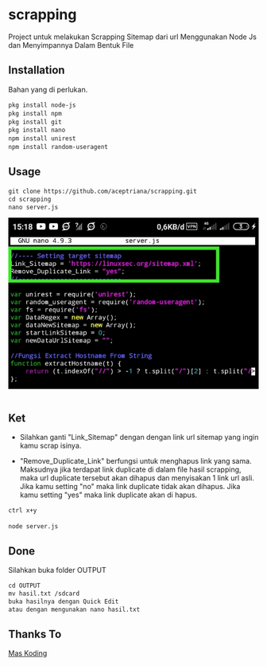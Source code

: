 # scrapping
Project untuk melakukan Scrapping Sitemap dari url Menggunakan Node Js dan Menyimpannya Dalam Bentuk File

## Installation

Bahan yang di perlukan.

```bash
pkg install node-js
pkg install npm
pkg install git 
pkg install nano
npm install unirest
npm install random-useragent
```

## Usage

```
git clone https://github.com/aceptriana/scrapping.git
cd scrapping
nano server.js
```
![alt text](https://github.com/aceptriana/scrapping/blob/master/image.jpg)
```
```
## Ket
- Silahkan ganti "Link_Sitemap" dengan dengan link url sitemap yang ingin kamu scrap isinya.

- "Remove_Duplicate_Link" berfungsi untuk menghapus link yang sama. Maksudnya jika terdapat link duplicate di dalam file hasil scrapping, maka url duplicate tersebut akan dihapus dan menyisakan 1 link url asli. Jika kamu setting "no" maka link duplicate tidak akan dihapus. Jika kamu setting "yes" maka link duplicate akan di hapus.
```
ctrl x+y

node server.js

```
## Done
Silahkan buka folder OUTPUT
```
cd OUTPUT
mv hasil.txt /sdcard
buka hasilnya dengan Quick Edit
atau dengan mengunakan nano hasil.txt
```
## Thanks To
[Mas Koding](https://maskodingcom)


















